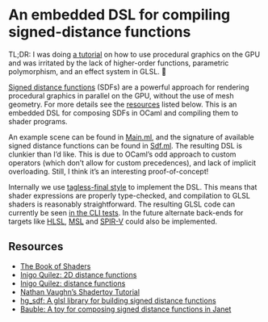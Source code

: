 # An embedded DSL for compiling signed-distance functions

TL;DR: I was doing [a tutorial](https://inspirnathan.com/posts/47-shadertoy-tutorial-part-1/)
on how to use procedural graphics on the GPU and was irritated by the lack of
higher-order functions, parametric polymorphism, and an effect system in GLSL. 🥲

[Signed distance functions] (SDFs)  are a powerful approach for rendering
procedural graphics in parallel on the GPU, without the use of mesh geometry.
For more details see the  [resources](#resources) listed below. This is an
embedded DSL for composing SDFs in OCaml and compiling them to shader programs.

An example scene can be found in [Main.ml](./Main.ml), and the signature of
available signed distance functions can be found in [Sdf.ml](./Sdf.ml). The
resulting DSL is clunkier than I’d like. This is due to OCaml’s odd approach to
custom operators (which don’t allow for custom precedences), and lack of
implicit overloading. Still, I think it’s an interesting proof-of-concept!

Internally we use [tagless-final style] to implement the DSL. This means that
shader expressions are properly type-checked, and compilation to GLSL shaders is
reasonably straightforward. The resulting GLSL code can currently be seen [in
the CLI tests](./tests.t). In the future alternate back-ends for targets like
[HLSL], [MSL] and [SPIR-V] could also be implemented.

[Signed distance functions]: https://en.wikipedia.org/wiki/Signed_distance_function
[tagless-final style]: https://okmij.org/ftp/tagless-final/
[Shadertoy]: https://www.shadertoy.com
[HLSL]: https://learn.microsoft.com/en-us/windows/win32/direct3dhlsl/dx-graphics-hlsl
[MSL]: https://developer.apple.com/metal/Metal-Shading-Language-Specification.pdf
[SPIR-V]: https://www.khronos.org/spir/

## Resources

- [The Book of Shaders](https://thebookofshaders.com/)
- [Inigo Quilez: 2D distance functions](https://iquilezles.org/articles/distfunctions2d/)
- [Inigo Quilez: distance functions](https://iquilezles.org/articles/distfunctions/)
- [Nathan Vaughn’s Shadertoy Tutorial](https://inspirnathan.com/posts/47-shadertoy-tutorial-part-1/)
- [hg_sdf: A glsl library for building signed distance functions](https://mercury.sexy/hg_sdf/)
- [Bauble: A toy for composing signed distance functions in Janet](https://bauble.studio/)
